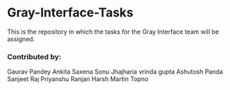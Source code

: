 # Gray-Interface-Tasks
This is the repository in which the tasks for the Gray Interface team will be assigned.

### Contributed by:

Gaurav Pandey
Ankita Saxena
Sonu Jhajharia
vrinda gupta
Ashutosh Panda 
Sanjeet Raj
Priyanshu Ranjan
Harsh Martin Topno
